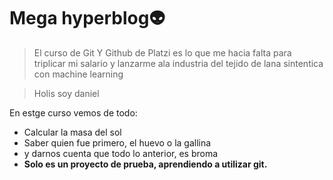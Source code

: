 
#  Mega hyperblog👽
>El curso de Git Y Github de Platzi es lo que me hacia falta para triplicar mi salario y lanzarme ala industria del tejido de lana sintentica con machine learning

> Holis soy daniel

En estge curso vemos de todo:

* Calcular la masa del sol
* Saber quien fue primero, el huevo o la gallina
* y darnos cuenta que todo lo anterior, es broma
* **Solo es un proyecto de prueba, aprendiendo a utilizar git.**
